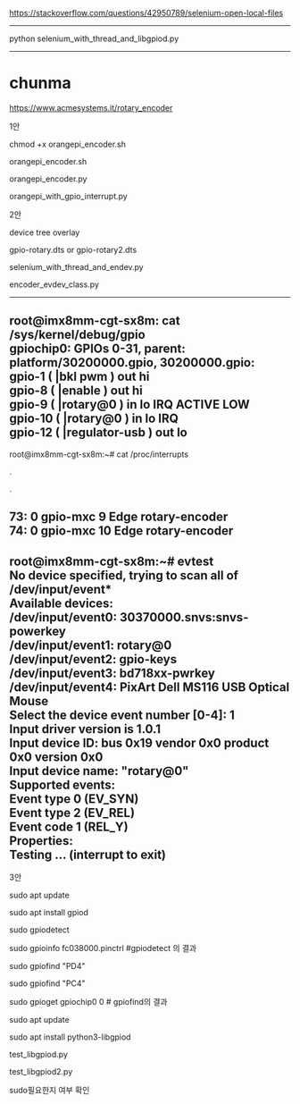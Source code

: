 https://stackoverflow.com/questions/42950789/selenium-open-local-files

---------------------------------   
python selenium_with_thread_and_libgpiod.py  

-----------------------------
# chunma
https://www.acmesystems.it/rotary_encoder

1안 

chmod +x orangepi_encoder.sh

orangepi_encoder.sh

orangepi_encoder.py

orangepi_with_gpio_interrupt.py


2안 

device tree overlay

gpio-rotary.dts or gpio-rotary2.dts

selenium_with_thread_and_endev.py

encoder_evdev_class.py 

---  
root@imx8mm-cgt-sx8m: cat /sys/kernel/debug/gpio  
gpiochip0: GPIOs 0-31, parent: platform/30200000.gpio, 30200000.gpio:  
gpio-1 ( |bkl pwm ) out hi  
gpio-8 ( |enable ) out hi  
gpio-9 ( |rotary@0 ) in lo IRQ ACTIVE LOW  
gpio-10 ( |rotary@0 ) in lo IRQ  
gpio-12 ( |regulator-usb ) out lo  
---  
root@imx8mm-cgt-sx8m:~# cat /proc/interrupts    

.  

.  

73: 0 gpio-mxc 9 Edge rotary-encoder  
74: 0 gpio-mxc 10 Edge rotary-encoder  
----  
root@imx8mm-cgt-sx8m:~# evtest  
No device specified, trying to scan all of /dev/input/event*  
Available devices:  
/dev/input/event0: 30370000.snvs:snvs-powerkey  
/dev/input/event1: rotary@0  
/dev/input/event2: gpio-keys  
/dev/input/event3: bd718xx-pwrkey  
/dev/input/event4: PixArt Dell MS116 USB Optical Mouse  
Select the device event number [0-4]: 1  
Input driver version is 1.0.1  
Input device ID: bus 0x19 vendor 0x0 product 0x0 version 0x0  
Input device name: "rotary@0"  
Supported events:  
Event type 0 (EV_SYN)  
Event type 2 (EV_REL)  
Event code 1 (REL_Y)  
Properties:  
Testing ... (interrupt to exit)  
-------
3안

sudo apt update

sudo apt install gpiod

sudo gpiodetect

sudo gpioinfo fc038000.pinctrl #gpiodetect 의 결과

sudo gpiofind "PD4"

sudo gpiofind "PC4"

sudo gpioget gpiochip0 0 # gpiofind의 결과


sudo apt update

sudo apt install python3-libgpiod


test_libgpiod.py

test_libgpiod2.py

sudo필요한지 여부 확인


